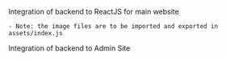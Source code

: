 Integration of backend to ReactJS for main website

	- Note: the image files are to be imported and exported in assets/index.js



Integration of backend to Admin Site 